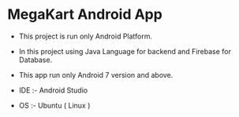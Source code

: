 # MegaKart Android App

* This project is run only Android Platform.
* In this project using Java Language for backend and Firebase for Database.
* This app run only Android 7 version and above.

* IDE :- Android Studio
* OS  :- Ubuntu ( Linux )
  

